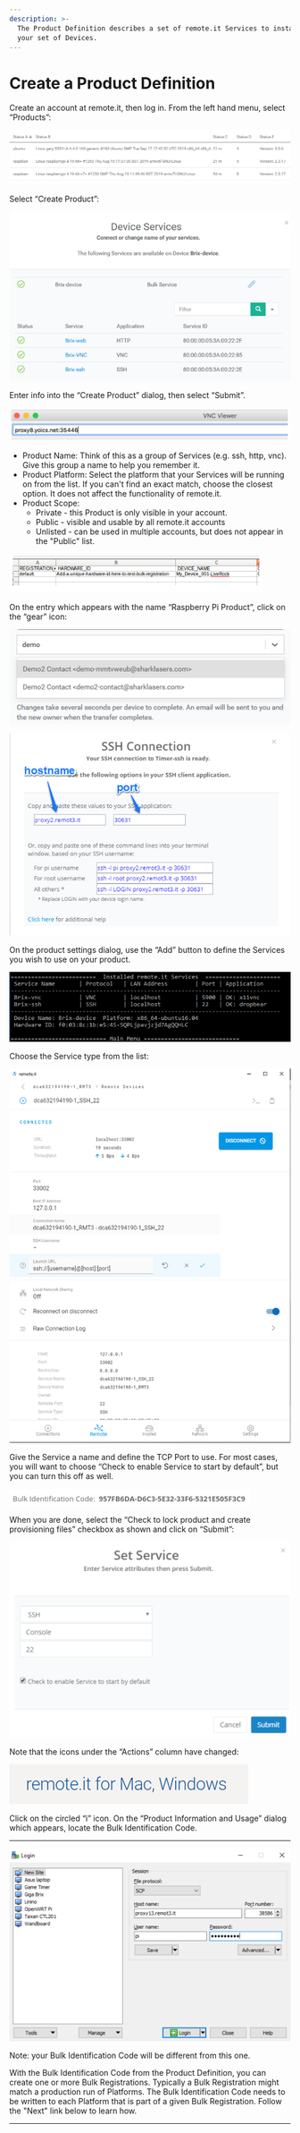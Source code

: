 ```yaml
---
description: >-
  The Product Definition describes a set of remote.it Services to install on
  your set of Devices.
---
```


# Create a Product Definition

Create an account at remote.it, then log in.  From the left hand menu, select “Products”:

![](../../.gitbook/assets/image%20%2895%29.png)

Select “Create Product”:

![](../../.gitbook/assets/image%20%2872%29.png)

Enter info into the “Create Product” dialog, then select “Submit”.

![](../../.gitbook/assets/image%20%28142%29.png)

* Product Name: Think of this as a group of Services \(e.g. ssh, http, vnc\).  Give this group a name to help you remember it.
* Product Platform: Select the platform that your Services will be running on from the list.  If you can't find an exact match, choose the closest option.  It does not affect the functionality of remote.it.
* Product Scope: 
  * Private - this Product is only visible in your account.
  * Public - visible and usable by all remote.it accounts
  * Unlisted - can be used in multiple accounts, but does not appear in the "Public" list.

![](../../.gitbook/assets/image%20%28401%29.png)

On the entry which appears with the name “Raspberry Pi Product”, click on the “gear” icon:

![](../../.gitbook/assets/image%20%2870%29.png)

![](../../.gitbook/assets/image%20%28262%29.png)

On the product settings dialog, use the “Add” button to define the Services you wish to use on your product.  

![](../../.gitbook/assets/image%20%28319%29.png)

Choose the Service type from the list:

![](../../.gitbook/assets/image%20%28378%29.png)

Give the Service a name and define the TCP Port to use.  For most cases, you will want to choose “Check to enable Service to start by default”, but you can turn this off as well.

![](../../.gitbook/assets/image%20%28399%29.png)

When you are done, select the “Check to lock product and create provisioning files” checkbox as shown and click on “Submit”:

![](../../.gitbook/assets/image%20%28304%29.png)

Note that the icons under the “Actions” column have changed:

![](../../.gitbook/assets/image%20%28434%29.png)

Click on the circled “i” icon.  On the “Product Information and Usage” dialog which appears, locate the Bulk Identification Code.  
****

![](../../.gitbook/assets/image%20%28309%29.png)

Note: your Bulk Identification Code will be different from this one.  

With the Bulk Identification Code from the Product Definition, you can create one or more Bulk Registrations.  Typically a Bulk Registration might match a production run of Platforms.  The Bulk Identification Code needs to be written to each Platform that is part of a given Bulk Registration.  Follow the "Next" link below to learn how.  
****

